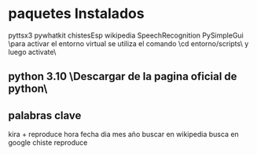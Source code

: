 # paquetes Instalados
pyttsx3
pywhatkit
chistesEsp
wikipedia
SpeechRecognition
PySimpleGui
\\para activar el entorno virtual se utiliza el comando \\cd entorno/scripts\\ y luego activate\\

 ## python 3.10 \\Descargar de la pagina oficial de python\\


## palabras clave
 kira + 
    reproduce
    hora
    fecha
    dia 
    mes 
    año
    buscar en wikipedia
    busca en google
    chiste 
    reproduce


